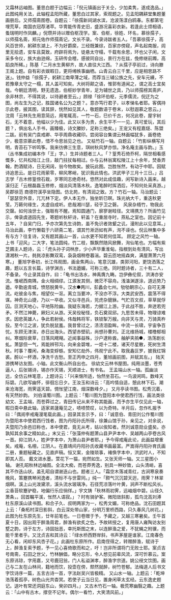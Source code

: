 <!-- { "loadSidebar": true } -->
又霜林远岫图。董思白题于边幅云：「倪元镇画出于关仝，少加柔隽，遂成逸品。」此图纯用关法，此轴程孟阳所藏，董思白过其家，索观题之。见孟阳耦耕堂集题董画册后。又师孺斋图卷。自题云：「徐孺新祠湖水滨，沧波荡漾白鸥春。东都第宅埋荒草，南国衣冠荐渚苹。华冑能传青史旧，盛游况喜彩衣新。若逢此士烦相语，蚤瑞明时作凤麟。」倪瓒并诗以赠伯枢茂学。案、伯枢，徐姓、环名，慕徐孺子，以师孺名斋，郑元佑作师孺斋记，文长不录。今录诗跋者五人。「吾慕徐孺子，高风百世师，躬耕东湖上，不为好爵縻，三经既兼综，百家亦傍窥，声名起南服，闾里无拾遗，安车且莫致，府辟将焉为，徒悬太守榻，千载有余思，环也父子闲，文采多令仪，族大由逊绵，玉研传会稽，感彼同自出，景行方在兹，俛修继前躅，高蹈良所稀。」陈基「二月水生黄柳齐，故人直往大江西。？从孺子亭前过，诗向滕王阁上题。自有彩衣娱暇日，更将缃帙事幽栖。山青云白三千里，应是相思路不迷」。钱仲益「徐孺子，躬耕江南卑薄之域，而荐当三辅公族之先，安车元纁，不若豫章太守之一榻，其人盖可知矣。大树将颠之语，惟郭有道闻之，谓之高士宜矣哉。今朝廷清明，野无遗逸，伯枢妙学青年，足为辅世之具，乃以师孺榜其斋庐，余非林宗，不得其说，以待避者至云。」顾禄「徐环伯枢，元季儒流，倪迂为之图，尚左生为之记，胜国诸名公为之题？。意亦笃行君子，以孝悌名者耶。客偶持示此卷，披其图，读其辞，恍然如见其人，敬题数语于卷末，以慰遐慕之思云。」沈周「云林先生用意简远，用笔辄高，一竹一石，巳价千古，何况此卷，屋宇树石，无不着意，他幅以少为佳。此又以多为贵，余生平不一一见，真可爱玩，其后题？，俱出名人手书，画臻极，诗文縢妙，足称三绝矣。」王宠又有程嘉燧、陈盟二跋。前有吴门袁戒卿、华亭周鼎收藏印。尝阅容台集谓云林画幅犹多，画卷绝少，极意崇慕此卷，惜不令思翁见之也。
又枯竹石一轴。自题云：「竹影纵横写月明，青苔石下听鸣筝。我来彷佛三生意，琪树秋风梦亦惊。净名庵主画与韵。」玉（丛书集成初编本作「王」字。）生并诗题者三人。「？篁秀石倚乔柯，隔世相看感慨多，忆共松陆江上住，敲门拄扙每相过。仆与云林翁寓松陵江上十余年，焚香弄翰，酌酒赋诗，日无闲阔，翁今物故矣。披玩此图。岂胜怅然，有动于中耶。因赋诗追思云。是日花雨萦零，柳风寒峭，犹识我此情也。洪武甲子三月十三日。」吕志学「古木修篁傍石栽，岁寒同志绝奇材。悠然对此成佳趣，闲写新诗入画来。越溪归正「云根磊磊玉修修，烟淡风清落木秋。逸笔醉时挥洒后，不知何处采真游。」吴郡徐范
商德符溪亭坐隐图。仿北苑，有清润之致。方？竹石一轴。马治题云：「瑟瑟空外音，兀兀林下定。伊人本无作，独坐昕巳暝。珠光纳大千，重迭秋更莹。万籁何缘生，太虚自成听。悲哉湘川瑟，硁乎卫之磬。　风泉杂梧竹，物我此交罄。如何浊世士，强聒有不醒。焉知圆通门，廓寥谢畦径。文靖携方？所画竹见示，俾录虞道园先生，寄题听秋轩诗，轩盖？在重居寺时，燕私之室也。因记前十五年，？自吴门归，予亦次第先生诗韵，虽不免识者效颦之讥，漫附此以见意耳。」马治此画，李竹懒载于六研斋二笔，谓其竹淅沥如有声，洵不诬也。倪云林集中多有与方？往复诗，又有题其画山一首，山水更不知若何佳耳。
顾定之风竹一轴。上书「迎风」二大字，笔法圆纯，竹二枝，飘飘然随风掀舞，洵仙笔也。方幅有紫芝圃主人题诗，云：「虎头孙子词林彦，少小声华重淮甸。指根到处有清风，写出潇湘秋一片。毵毵凉影舞双鸾，袅袅烟稍卷暮湍。碧云匝地摇森爽，满屋萧萧六月寒。」
董旭字泰初，长江伟观图，画金焦两山，笔意沉雄，类郭河阳，更饶洒落之趣，题以五言长篇，诗学渊古，书法遒媚，可称三绝。同时题诗者，三十有二人，不备录。今止录其自作，曰：「龟书出洛水，神禹膺九畴。岂伊彝伦叙，洪涛亦安流。惟岷西南隅，金火相绸缪。江源发其侧，微茫不容舟。浅滀渊遂涂，道远势乃遒。辛勤逾青城，愤怒脱黄牛。汉水●两川，彭蠡会七州。劬劬朝宗心，自可无滞流。屹彼金与焦，相望仅一沤。离立当要冲，不没亦不浮。大类武安西，震荡不得谋。神奇北山捷，乃以一卒收。又似寻邑兵，兕虎杂貔貅。气贮百文叔，草草就俘囚。叵测天地心，平地陈险幽。我疑东海若，力据江上游。于此战不胜，奔迸若兜矛。不然江神薨，厥妇义从游。天吴役秘怪，负石奠双邱。九思苦未得，物理谅难求。因悲英雄人，争此若射侯。伟哉韩将军，铁锁掣万艘。向非天与灵，万骑真杵投。至今江之波，犹负脱鼠羞。我昔曾过之，渍渍泪盈眸。中流一长啸，宇宙争百忧。东顾无津涘，赤日出海头。西望赤壁矶，尚想孙曹刘。正北维扬城，楼橹郁相纠。寒烟际衰草，日落风飕飗。近闻事益殊，沙户逮称酋。舳舻夹鸼●，浩荡剧长虬。萧瑟但一气，焉能辨邗沟，向来金碧堆，一炬十二楼，诸天尽星散，死树生清秋。时事？覆闲，桑海变蜉蝣。安知亿劫外，伟观宁此不。取我鑫叵罗，披我红锦裘。酹以一杯酒，净洗千古愁。至正丙申之四月，董旭画前图，并赋其左。」
陆天游携琴访友图。小轴。此文衡山所自出也。
徐幼文云林书屋图。纯用淡墨，苍秀逼人，后张锡诗，锡亦作天锡，天顺进士，有书名。
王孟端山水一轴。孤幽淡远，全仿云林笔意，上题诗云：「兴来惬所适，怡然坐苔石。一鸟波闲鸣，数峰天际碧。几欲写幽怀，徘徊忘日夕。王汝玉和诗云：「高吟情自适，憩此林下石。潮来沧海宽，雨霁遥天碧。惆怅望江南，烟深数峰夕。」
又月亭读书图。松秀沉着，有天然妙韵。
刘伯温蜀川图。上题云：「蜀川图为暨阳本中使君西行饯，画法类徐幼文、王孟端，而苍莽过之，青田传记从来不称其能画，而予亦生平仅见此一轴，暇日斋中悬此轴，适家弟蘧庵见之，啧啧赞叹，以为奇特。半月后，忽作札报予曰：「偶阅李戒庵漫笔载此画。」因录其言示予，曰：「诚意伯、青田刘公作蜀川图为暨阳本中使君西行饯者，图为丹阳孙氏所得，徐兼山馆于孙，亲见之，对余说，夫暨阳乃余邑旧称也，本中使君，竟无从考，姑以俟知者。然刘诚意勋业盛矣。亦孰知其余事之精如此。」末又云：「张藻仲有题萧山县尹尹本中、吴越两山亭卷古风一首。抑江阴人，姓尹字本中，为萧山县尹者耶。」予今得戒庵此论，此画益增重矣。戒庵，名栩，江阴人。在嘉靖间丹阳孙氏收藏书画最富。严嵩得丹阳孙育氏画二册，重题秘藏之。见直庐稿。恒又案，金陵琐事，褚偩字本中，洪武时人，不知即其人否。
戴文进水墨。萱花下一猫，宛然如生。又张天师一轴。又三星图小轴。
谢孔昭秋林远岫图。全法大痴，而苍莽秀逸，别具一种妙致，山头清峭，喜其不作迭山状。盖孔昭自谓谢迭山也。题者三人。「霜空木落减青红，古涧寒泉奏晚风，策蹇携琴闲逸者，清标不与世雷同。」纯一「颢气沉沉碧天迥，雨霁？林翠烟暝。溪上山光泼黛浓，溪头流水玻璃净。石径荒凉落叶叶黄，涧声不断松风长。尘香苔软蹇驴稳，地偏行乐应徜徉。」宇文铸「秋林雨初霁，远岫烟中碧。山径久萧条，。回首瞩平溪，怅然人语寂。」？时有骑驴客。微阳敛斜影，孤鸟沈高刘溥
杜东原溪山读书图。和合子久、叔明两家为一，松秀文媚，可称绝品。沈石田题其上云：「桑柘村深日影斜，白云深处带山家，分明万里桥西路，只久春风几树花。」此图为杜东原先生，廿年前笔也。一日卷赠于予，予藏之，又越三寒暑矣。壬午首夏十日，因出观于醉渔周君，醉渔有欲炙之色，予故转授之，复用唐人雍陶访友别墅之韵，诗于左方，诗固拙恶，幸托斯图之末，以连醉渔之爱，不犹蝇之附骥，而能千里者乎。又沈贞吉和其诗云：「绿水桥西野岸斜，书声茅屋是谁家。江南春色无心看，闲却东风杏子花。」此画杜东原所作。启南侄得之，转赠醉渔，赋诗于上，醉渔复索予题，予一见心喜倚歌而和之，吁！岂非所谓将门无败士耶。案贞吉号南斋，石田之世父，竹林酬倡，略分忘形，令人想见前辈风流，深可忻慕云。案东原讳琼，字用嘉，又号鹿冠翁，门人私谥渊孝，醉渔字宗道。姚公绶文饮图。画己与二友在山林间，籍地而饮，投壶在傍，颓然就醉，树竹苍郁。法梅道人后书文字饮诗序一篇，五言古诗一首，字法赵吴兴皆极精。
又山水一轴。上题云：「乾坤浩荡着孤亭，树色山光共杳冥。若使子云当日见，置身闲草太玄经。云东逸史题记。送叶有常还洞庭东山，癸卯四月。」
又古木竹石一轴。极荒寒幽翳之趣。上题云：「山中有古木，撑空不记年。偶尔一看竹，大笑清风前。」
